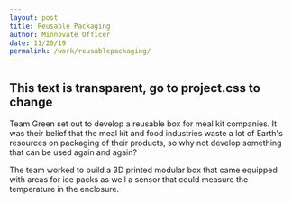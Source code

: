 ```yaml
---
layout: post
title: Reusable Packaging
author: Minnovate Officer
date: 11/20/19
permalink: /work/reusablepackaging/
---
```

<head>
  <link rel="stylesheet" type="text/css" href="/css/project.css">
</head>
<!-- Slider Start -->
<section id="header-project4">
  <div class="container">
    <div class="row">
      <div class="col-md-12">
        <div class="block">
          <h1>This text is transparent, go to project.css to change</h1>
        </div>
      </div>
    </div>
  </div>
</section>

Team Green set out to develop a reusable box for meal kit companies. It was their belief that the meal kit and food industries waste a lot of Earth's resources on packaging of their products, so why not develop something that can be used again and again?

The team worked to build a 3D printed modular box that came equipped with areas for ice packs as well a sensor that could measure the temperature in the enclosure.
